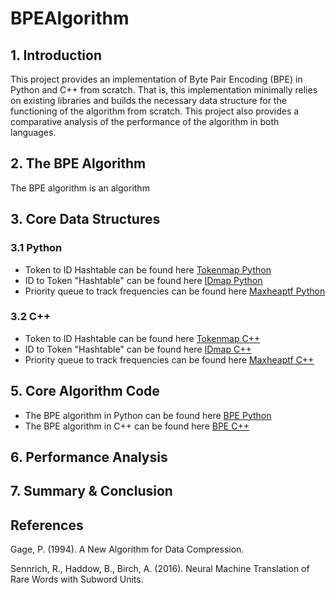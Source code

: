 # BPEAlgorithm


## 1. Introduction

This project provides an implementation of Byte Pair Encoding (BPE) in Python and C++ from scratch. That is, this implementation minimally relies on existing libraries and builds the necessary data structure for the functioning of the algorithm from scratch. This project also provides a comparative analysis of the performance of the algorithm in both languages. 


## 2. The BPE Algorithm

The BPE algorithm is an algorithm


## 3. Core Data Structures


### 3.1 Python 

- Token to ID Hashtable can be found here [Tokenmap Python]( https://github.com/tslime/BPEAlgorithm/tree/main/Python/Tokenmap)
- ID to Token "Hashtable" can be found here [IDmap Python](https://github.com/tslime/BPEAlgorithm/tree/main/Python/IDmap)
- Priority queue to track frequencies can be found here [Maxheaptf Python](https://github.com/tslime/BPEAlgorithm/tree/main/Python/Maxheaptf)


### 3.2 C++

- Token to ID Hashtable can be found here [Tokenmap C++](https://github.com/tslime/BPEAlgorithm/tree/main/C%2B%2B/Tokenmap)
- ID to Token "Hashtable" can be found here [IDmap C++](https://github.com/tslime/BPEAlgorithm/tree/main/C%2B%2B/IDmap)
- Priority queue to track frequencies can be found here [Maxheaptf C++](https://github.com/tslime/BPEAlgorithm/tree/main/C%2B%2B/Maxheaptf)

## 5. Core Algorithm Code

- The BPE algorithm in Python can be found here [BPE Python](https://github.com/tslime/BPEAlgorithm/blob/main/Python/BPEAlgorithm.py)
- The BPE algorithm in C++ can be found here [BPE C++]()


## 6. Performance Analysis

## 7. Summary \& Conclusion


## References

Gage, P. (1994). A New Algorithm for Data Compression.

Sennrich, R., Haddow, B., Birch, A. (2016). Neural Machine Translation of Rare Words with Subword Units.
